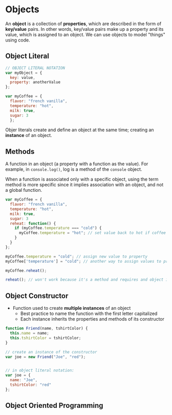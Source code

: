 # Objects

An **object** is a collection of **properties**, which are described in the form of **key/value** pairs. In other words, key/value pairs make up a property and its value, which is assigned to an object. We can use objects to model "things" using code.

## Object Literal

```js
// OBJECT LITERAL NOTATION
var myObject = {
  key: value,
  property: anotherValue 
};

var myCoffee = {
  flavor: "french vanilla",
  temperature: "hot",
  milk: true,
  sugar: 3
  };
```
Objer literals create and define an object at the same time; creating an **instance** of an object.

## Methods

A function in an object (a property with a function as the value). For example, in `console.log()`, log is a method of the `console` object.

When a function is associated only with a specific object, using the term method is more specific since it implies association with an object, and not a global function.

```js
var myCoffee = {
  flavor: "french vanilla",
  temperature: "hot",
  milk: true,
  sugar: 3
  reheat: function() {
    if (myCoffee.temperature === "cold") {
      myCoffee.temperature = "hot"; // set value back to hot if coffee temperature is cold
    }
  }
};

myCoffee.temperature = "cold"; // assign new value to property
myCoffee['temperature'] = "cold"; // another way to assign values to properties

myCoffee.reheat();

reheat(); // won't work because it's a method and requires and object it is associated to
```

## Object Constructor

- Function used to create **multiple instances** of an object
  - Best practice to name the function with the first letter capitalized
  - Each instance inherits the properties and methods of its constructor

```js
function Friend(name, tshirtColor) {
  this.name = name;
  this.tshirtColor = tshirtColor;
}

// create an instance of the constructor
var joe = new Friend("Joe", "red");


// in object literal notation:
var joe = {
  name: "Joe",
  tshirtColor: "red"
};
```

## Object Oriented Programming



